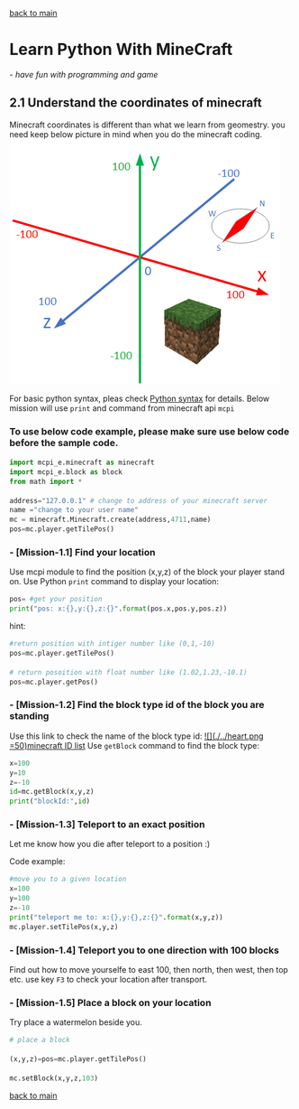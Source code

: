 [back to main](../../README.md)

# Learn Python With MineCraft

  *- have fun with programming and game*

## 2.1 Understand the coordinates of minecraft

Minecraft coordinates is different than what we learn from geomestry. you need keep below picture in mind when you do the minecraft coding.
![coordinates of minecraft](../minecraft_Coordinates.png)

For basic python syntax, pleas check [Python syntax](https://www.w3schools.com/python/python_syntax.asp) for details.
Below mission will use `print` and command from minecraft api `mcpi`

### To use below code example, please make sure use below code before the sample code.

```python
import mcpi_e.minecraft as minecraft
import mcpi_e.block as block
from math import *

address="127.0.0.1" # change to address of your minecraft server
name ="change to your user name"
mc = minecraft.Minecraft.create(address,4711,name)
pos=mc.player.getTilePos()
```

### - [Mission-1.1] Find your location

Use mcpi module to find the position (x,y,z) of the block your player stand on.
Use Python `print` command to display your location:

```python
pos= #get your position
print("pos: x:{},y:{},z:{}".format(pos.x,pos.y,pos.z))
```

hint:

```python
#return position with intiger number like (0,1,-10)
pos=mc.player.getTilePos()

# return posoition with float number like (1.02,1.23,-10.1)
pos=mc.player.getPos()
```

### - [Mission-1.2] Find the block type id of the block you are standing

Use this link to check the name of the block type id:
[![](./../heart.png =50)minecraft ID list](https://minecraft-ids.grahamedgecombe.com/)
Use `getBlock` command to find the block type:

```python
x=100
y=10
z=-10
id=mc.getBlock(x,y,z)
print("blockId:",id)
```

### - [Mission-1.3] Teleport to an exact position

Let me know how you die after teleport to a position :)

Code example:

```python
#move you to a given location
x=100
y=100
z=-10
print("teleport me to: x:{},y:{},z:{}".format(x,y,z))
mc.player.setTilePos(x,y,z)
```

### - [Mission-1.4] Teleport you to one direction with 100 blocks

Find out how to move yourselfe to east 100, then north, then west, then top etc.
use key `F3` to check your location after transport.

### - [Mission-1.5] Place a block on your location

Try place a watermelon beside you.

```python
# place a block

(x,y,z)=pos=mc.player.getTilePos()

mc.setBlock(x,y,z,103)

```

[back to main](../../README.md)
